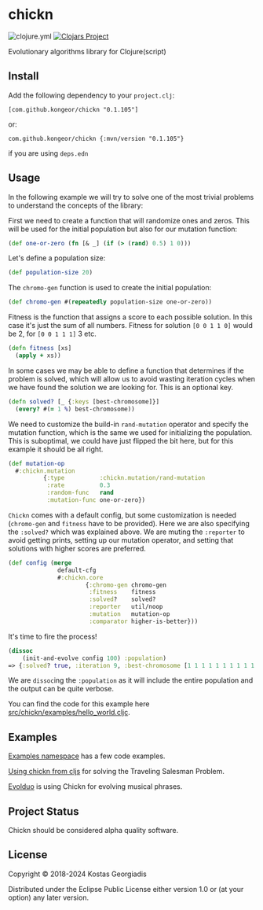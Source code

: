 # chickn

![clojure.yml](https://github.com/kongeor/chickn/actions/workflows/clojure.yml/badge.svg)
[![Clojars Project](https://img.shields.io/clojars/v/com.github.kongeor/chickn.svg)](https://clojars.org/com.github.kongeor/chickn)

Evolutionary algorithms library for Clojure(script)


## Install

Add the following dependency to your `project.clj`:

```
[com.github.kongeor/chickn "0.1.105"]
```

or: 

```
com.github.kongeor/chickn {:mvn/version "0.1.105"}
```

if you are using `deps.edn`

## Usage

In the following example we will try to solve one of the most trivial problems to understand the concepts of
the library:

First we need to create a function that will randomize ones and zeros. This will be used for the initial population
but also for our mutation function:

```clojure
(def one-or-zero (fn [& _] (if (> (rand) 0.5) 1 0)))
```

Let's define a population size:

```clojure
(def population-size 20)
```

The `chromo-gen` function is used to create the initial population:

```clojure
(def chromo-gen #(repeatedly population-size one-or-zero))
```

Fitness is the function that assigns a score to each possible solution. In this case it's just the sum of
all numbers. Fitness for solution `[0 0 1 1 0]` would be 2, for `[0 0 1 1 1]` 3 etc.

```clojure
(defn fitness [xs]
  (apply + xs))
```

In some cases we may be able to define a function that determines if the problem is solved, which will allow us
to avoid wasting iteration cycles when we have found the solution we are looking for. This is an optional key.

```clojure
(defn solved? [_ {:keys [best-chromosome]}]
  (every? #(= 1 %) best-chromosome))
```

We need to customize the build-in `rand-mutation` operator and specify the mutation function, which is the
same we used for initializing the population. This is suboptimal, we could have just flipped the bit here,
but for this example it should be all right.

```clojure
(def mutation-op
  #:chickn.mutation
          {:type          :chickn.mutation/rand-mutation
           :rate          0.3
           :random-func   rand
           :mutation-func one-or-zero})
```

`Chickn` comes with a default config, but some customization is needed (`chromo-gen` and `fitness` have to be provided).
Here we are also specifying the `:solved?` which was explained above. We are muting the `:reporter` to avoid getting
prints, setting up our mutation operator, and setting that solutions with higher scores are preferred.

```clojure
(def config (merge
              default-cfg
              #:chickn.core
                      {:chromo-gen chromo-gen
                       :fitness    fitness
                       :solved?    solved?
                       :reporter   util/noop
                       :mutation   mutation-op
                       :comparator higher-is-better}))
```

It's time to fire the process!

```clojure
(dissoc
    (init-and-evolve config 100) :population)
=> {:solved? true, :iteration 9, :best-chromosome [1 1 1 1 1 1 1 1 1 1 1 1 1 1 1 1 1 1 1 1], :time 1}
```

We are `dissoc`ing the `:population` as it will include the entire population and the output can
be quite verbose. 

You can find the code for this example here [src/chickn/examples/hello_world.cljc](src/chickn/examples/hello_world.cljc).


## Examples

[Examples namespace](/src/chickn/examples) has a few code examples.

[Using chickn from cljs](https://kongeor.github.io/chicknism/) for solving the
Traveling Salesman Problem.

[Evolduo](https://github.com/kongeor/evolduo-app) is using Chickn for evolving musical phrases.


## Project Status

Chickn should be considered alpha quality software.


## License

Copyright © 2018-2024 Kostas Georgiadis

Distributed under the Eclipse Public License either version 1.0 or (at
your option) any later version.
